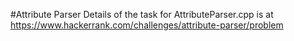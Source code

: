 #Attribute Parser
Details of the task for AttributeParser.cpp is at https://www.hackerrank.com/challenges/attribute-parser/problem
